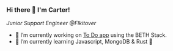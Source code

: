 ### Hi there 👋 I'm Carter!
_Junior Support Engineer @Flkitover_
- 🔭 I’m currently working on [To Do app](https://github.com/CarterJWard/bunToDo) using the BETH Stack.
- 🌱 I’m currently learning Javascript, MongoDB & Rust 🦀

<!--
**CarterJWard/CarterJWard** is a ✨ _special_ ✨ repository because its `README.md` (this file) appears on your GitHub profile.

Here are some ideas to get you started:

- 👯 I’m looking to collaborate on ...
- 🤔 I’m looking for help with ...
- 💬 Ask me about ...
- 📫 How to reach me: ...
- 😄 Pronouns: ...
- ⚡ Fun fact: ...
-->
